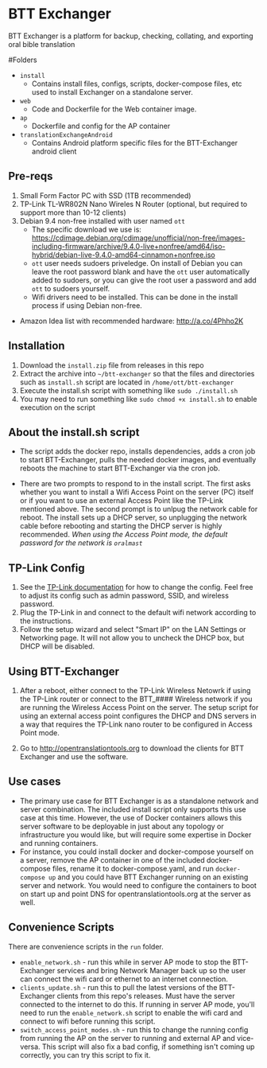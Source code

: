 # BTT Exchanger
BTT Exchanger is a platform for backup, checking, collating, and exporting oral bible translation

#Folders
- `install`
    - Contains install files, configs, scripts, docker-compose files, etc used to install Exchanger on a standalone server.
- `web`
    - Code and Dockerfile for the Web container image.
- `ap`
    - Dockerfile and config for the AP container
- `translationExchangeAndroid`
    - Contains Android platform specific files for the BTT-Exchanger android client

## Pre-reqs
1. Small Form Factor PC with SSD (1TB recommended)
1. TP-Link TL-WR802N Nano Wireles N Router (optional, but required to support more than 10-12 clients)
1. Debian 9.4 non-free installed with user named `ott`
    * The specific download we use is: https://cdimage.debian.org/cdimage/unofficial/non-free/images-including-firmware/archive/9.4.0-live+nonfree/amd64/iso-hybrid/debian-live-9.4.0-amd64-cinnamon+nonfree.iso
    * `ott` user needs sudoers priveledge. On install of Debian you can leave the root password blank and have the `ott` user automatically added to sudoers, or you can give the root user a password and add `ott` to sudoers yourself.
    * Wifi drivers need to be installed. This can be done in the install process if using Debian non-free.
- Amazon Idea list with recommended hardware: http://a.co/4Phho2K

## Installation

1. Download the `install.zip` file from releases in this repo
1. Extract the archive into `~/btt-exchanger` so that the files and directories such as `install.sh` script are located in `/home/ott/btt-exchanger`
1. Execute the install.sh script with something like `sudo ./install.sh`
1. You may need to run something like `sudo chmod +x install.sh` to enable execution on the script

## About the install.sh script
- The script adds the docker repo, installs dependencies, adds a cron job to start BTT-Exchanger, pulls the needed docker images, and eventually reboots the machine to start BTT-Exchanger via the cron job.

- There are two prompts to respond to in the install script. The first asks whether you want to install a Wifi Access Point on the server (PC) itself or if you want to use an external Access Point like the TP-Link mentioned above. The second prompt is to unlpug the network cable for reboot. The install sets up a DHCP server, so unplugging the network cable before rebooting and starting the DHCP server is highly recommended.  *When using the Access Point mode, the default password for the network is `oralmast`*

## TP-Link Config
1.  See the [TP-Link documentation](https://www.tp-link.com/us/support/download/tl-wr802n/) for how to change the config. Feel free to adjust its config such as admin password, SSID, and wireless password.
1. Plug the TP-Link in and connect to the default wifi network according to the instructions.
1. Follow the setup wizard and select "Smart IP" on the LAN Settings or Networking page. It will not allow you to uncheck the DHCP box, but DHCP will be disabled.

## Using BTT-Exchanger
1. After a reboot, either connect to the TP-Link Wireless Netowrk if using the TP-Link router or connect to the BTT_#### Wireless network if you are running the Wireless Access Point on the server. The setup script for using an external access point configures the DHCP and DNS servers in a way that requires the TP-Link nano router to be configured in Access Point mode.

1. Go to http://opentranslationtools.org to download the clients for BTT Exchanger and use the software.

## Use cases
- The primary use case for BTT Exchanger is as a standalone network and server combination. The included install script only supports this use case at this time. However, the use of Docker containers allows this server software to be deployable in just about any topology or infrastructure you would like, but will require some expertise in Docker and running containers.
- For instance, you could install docker and docker-compose yourself on a server, remove the AP container in one of the included docker-compose files, rename it to docker-compose.yaml, and run `docker-compose up` and you could have BTT Exchanger running on an existing server and network. You would need to configure the containers to boot on start up and point DNS for opentranslationtools.org at the server as well.

## Convenience Scripts
There are convenience scripts in the `run` folder.
- `enable_network.sh` - run this while in server AP mode to stop the BTT-Exchanger services and bring Network Manager back up so the user can connect the wifi card or ethernet to an internet connection.
- `clients_update.sh` - run this to pull the latest versions of the BTT-Exchanger clients from this repo's releases. Must have the server connected to the internet to do this. If running in server AP mode, you'll need to run the `enable_network.sh` script to enable the wifi card and connect to wifi before running this script.
- `switch_access_point_modes.sh` - run this to change the running config from running the AP on the server to running and external AP and vice-versa. This script will also fix a bad config, if something isn't coming up correctly, you can try this script to fix it.
